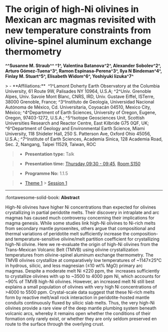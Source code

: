# The origin of high-Ni olivines in Mexican arc magmas revisited with new temperature constraints from olivine-spinel aluminum exchange thermometry

**^^Susanne M. Straub^^ ^1^, Valentina Batanova^2^, Alexander Sobolev^2^, Arturo Gómez-Tuena^3^, Ramon Espinasa-Perena^3^, Ilya N Bindeman^4^, Finlay M. Stuart^5^, Elisabeth Widom^6^, Yoshiyuki Iizuka^7^**

<!-- more -->> - **Affiliations:**  ^1^Lamont Doherty Earth Observatory at the Columbia University, 61 Route 9W, Palisades NY 10964, U.S.A; ^2^Univ. Grenoble Alpes, Univ. Savoie Mont Blanc, CNRS, IRD, Univ. Gustave Eiffel, ISTerre, 38000 Grenoble, France; ^3^Instituto de Geología, Universidad Nacional Autónoma de México, Cd. Universitaria, Coyoacán 04510, Mexico City, México; ^4^Department of Earth Sciences, University of Oregon, Eugene, Oregon, 97403-1272, U.S.A.; ^5^Isotope Geosciences Unit, Scottish Universities Research and Reactor Centre, East Kilbride G75 0QF, UK; ^6^Department of Geology and Environmental Earth Science, Miami University, 118 Shideler Hall, 250 S. Patterson Ave, Oxford Ohio 45056, U.S.A.; ^7^Institute of Earth Sciences, Academia Sinica, 128 Academia Road, Sec. 2, Nangang, Taipei 11529, Taiwan, ROC 

> - **Presentation type:** Talk

> - **Presentation time:** [Thursday 09:30 - 09:45](../sessions_comparison.md#__tabbed_3_1), [Room S150](../maps_venue.md#__tabbed_1_2)

> - **Programme No:** 1.1.5

> - [Theme 1](../theme1.md) > [Session 1](../sessions/session-1-1.md)

--- 

:fontawesome-solid-book: **Abstract**

High-Ni olivines have higher Ni concentrations than expected for olivines crystallizing in partial peridotite melts. Their discovery in intraplate and arc magmas has caused much controversy concerning their implications for magma genesis. While some studies link high-Ni olivines to Ni-rich melts from secondary mantle pyroxenites, others argue that compositional and thermal variations of peridotite melt sufficiently increase the composition- and temperature-sensitive olivine/melt partition coefficient for crystallizing high-Ni olivine. Here we re-evaluate the origin of high-Ni olivines from the Trans-Mexican Volcanic Belt (TMVB) using olivine crystallization temperatures from olivine-spinel aluminum exchange thermometry. The TMVB olivines crystallize at comparatively low temperatures of ~1147±25°C in hydrous, silicic, and less magnesian (≤10 wt% MgO) primary arc magmas. Despite a moderate melt Ni ≤220 ppm, the  increases sufficiently to crystallize olivines with up to ~3500 to 4000 ppm Ni, which accounts for ~90% of TMVB high-Ni olivines. However, an increased melt Ni still best explains a small population of olivines with very high Ni concentrations of >4000 to 5500 ppm. Crystal-scale data suggest that these Ni-rich melts form by reactive melt/wall rock interaction in peridotite-hosted mantle conduits continuously fluxed by silicic slab melts. Thus, the very high-Ni olivines provide a rare view of the deep mantle plumbing system beneath volcanic arcs, whereby it remains open whether the conditions of their formation only rarely exist, or whether they are only seldom preserved en route to the surface through the overlying crust.

